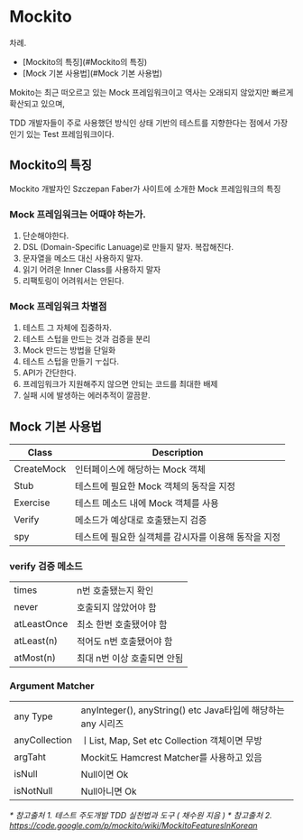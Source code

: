 # Mockito

차례.

- [Mockito의 특징](#Mockito의 특징)
- [Mock 기본 사용법](#Mock 기본 사용법)

Mokito는 최근 떠오르고 있는 Mock 프레임워크이고 역사는 오래되지 않았지만 빠르게 확산되고 있으며,

TDD 개발자들이 주로 사용했던 방식인 상태 기반의 테스트를 지향한다는 점에서 가장인기 있는 Test 프레임워크이다.

## Mockito의 특징 

Mockito 개발자인 Szczepan Faber가 사이트에 소개한 Mock 프레임워크의 특징

### Mock 프레임워크는 어때야 하는가.

1. 단순해야한다.
2. DSL (Domain-Specific Lanuage)로 만들지 말자. 복잡해진다.
3. 문자열을 메소드 대신 사용하지 말자.
4. 읽기 어려운 Inner Class를 사용하지 말자
5. 리팩토링이 어려워서는 안된다.

### Mock 프레임워크 차별점

1. 테스트 그 자체에 집중하자.
2. 테스트 스텁을 만드는 것과 검증을 분리
3. Mock 만드는 방법을 단일화
4. 테스트 스텁을 만들기 ㅜ십다.
5. API가 간단한다.
6. 프레임워크가 지원해주지 않으면 안되는 코드를 최대한 배제
7. 실패 시에 발생하는 에러추적이 깔끔핟.

## Mock 기본 사용법

| Class           | Description |
| --------------- | --------------- |
| CreateMock      | 인터페이스에 해당하는 Mock 객체   |
| Stub            | 테스트에 필요한 Mock 객체의 동작을 지정  |
| Exercise        | 테스트 메소드 내에 Mock 객체를 사용  |
| Verify          | 메소드가 예상대로 호출됐는지 검증 |
| spy             | 테스트에 필요한 실객체를 감시자를 이용해 동작을 지정|

### verify 검증 메소드

|||
|--- |--- |
|times |n번 호출됐는지 확인 |
|never |호출되지 않았어야 함 |
|atLeastOnce |최소 한번 호출됐어야 함 |
|atLeast(n) |적어도 n번 호출됐어야 함 |
|atMost(n) |최대 n번 이상 호출되면 안됨 |

### Argument Matcher

|||
|---|---|
|any Type|anyInteger(), anyString() etc Java타입에 해당하는 any 시리즈 |
|anyCollection| ㅣList, Map, Set etc Collection 객체이면 무방 |
|argTaht|Mockit도 Hamcrest Matcher를 사용하고 있음|
|isNull| Null이면 Ok |
|isNotNull| Null아니면 Ok |


_* 참고출처 1. 테스트 주도개발 TDD 실천법과 도구 ( 채수원 지음 )_
_* 참고출처 2. https://code.google.com/p/mockito/wiki/MockitoFeaturesInKorean_